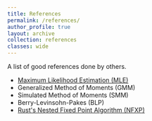 ```yaml
---
title: References
permalink: /references/
author_profile: true
layout: archive
collection: references
classes: wide
---
```


A list of good references done by others.

* [Maximum Likelihood Estimation (MLE)](/references/mle/)
* Generalized Method of Moments (GMM)
* Simulated Method of Moments (SMM)
* Berry-Levinsohn-Pakes (BLP)
* [Rust's Nested Fixed Point Algorithm (NFXP)](/references/nfxp/)